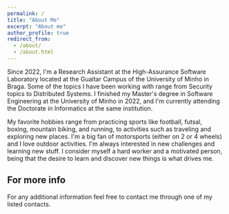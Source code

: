 ```yaml
---
permalink: /
title: "About Me"
excerpt: "About me"
author_profile: true
redirect_from: 
  - /about/
  - /about.html
---
```


Since 2022, I'm a Research Assistant at the High-Assurance Software Laboratory located at the Gualtar Campus of the University of Minho in Braga. Some of the topics I have been working with range from Security topics to Distributed Systems. I finished my Master's degree in Software Engineering at the University of Minho in 2022, and I'm currently attending the Doctorate in Informatics at the same institution.

My favorite hobbies range from practicing sports like football, futsal, boxing, mountain biking, and running, to activities such as traveling and exploring new places. I'm a big fan of motorsports (either on 2 or 4 wheels) and I love outdoor activities. I'm always interested in new challenges and learning new stuff. I consider myself a hard worker and a motivated person, being that the desire to learn and discover new things is what drives me.


For more info
------
For any additional information feel free to contact me through one of my listed contacts.
